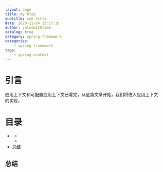 ```yaml
---
layout: page
title: my blog
subtitle: sub title
date: 2020-11-04 15:17:19
author: valuewithTime
catalog: true
category: spring-framework
categories:
    - spring-framework
tags:
    - spring-context
---
```


# 引言

应用上下文和可配置应用上下文已看完，从这篇文章开始，我们将进入应用上下文的实现。


# 目录
* [](#)
    * [](#)
    * [](#)
* [总结](#总结)




###



###


## 总结
